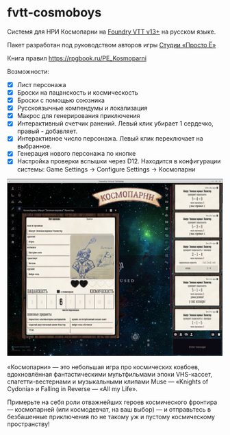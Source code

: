 # fvtt-cosmoboys

Системя для НРИ Космопарни на [Foundry VTT v13+](https://foundryvtt.com/ "Что ещё за фаундри такой?") на русском языке. 

Пакет разработан под руководством авторов игры [Студии «Просто Ё»](https://t.me/studio_prostoe "Канал в Telegram")

Книга правил https://rpgbook.ru/PE_Kosmoparni  

Возможности:

- [x] Лист персонажа
- [x] Броски на пацанскость и космическость
- [x] Броски с помощью союзника
- [x] Русскоязычные компендумы и локализация
- [x] Макрос для генерирования приключения
- [x] Интерактивный счетчик ранений. Левый клик убирает 1 сердечко, правый - добавляет. 
- [x] Интерактивное число персонажа. Левый клик переключает на выбранное.
- [x] Генерация нового персонажа по кнопке
- [x] Настройка проверки вспышки через D12. Находится в конфигурации системы: Game Settings -> Configure Settings -> Космопарни 

![скриншот чарника](docs/screen.png "Внешний вид")

«Космопарни» — это небольшая игра про космических ковбоев, вдохновлённая фантастическими мультфильмами эпохи VHS-кассет, спагетти-вестернами и музыкальными клипами Muse — «Knights of Cydonia» и Falling in Reverse — «All my Life».

Примерьте на себя роли отважнейших героев космического фронтира — космопарней (или космодевчат, на ваш выбор) — и отправьтесь в безбашенные приключения по не такому уж и пустому космическому пространству!




